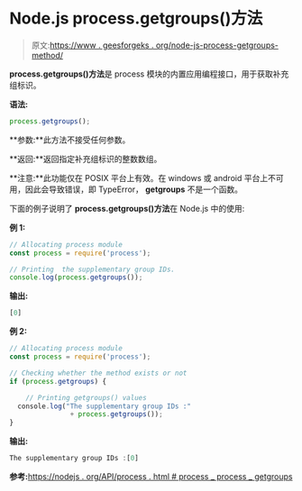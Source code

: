 # Node.js process.getgroups()方法

> 原文:[https://www . geesforgeks . org/node-js-process-getgroups-method/](https://www.geeksforgeeks.org/node-js-process-getgroups-method/)

**process.getgroups()方法**是 process 模块的内置应用编程接口，用于获取补充组标识。

**语法:**

```js
process.getgroups();
```

**参数:**此方法不接受任何参数。

**返回:**返回指定补充组标识的整数数组。

**注意:**此功能仅在 POSIX 平台上有效。在 windows 或 android 平台上不可用，因此会导致错误，即 TypeError， **getgroups** 不是一个函数。

下面的例子说明了 **process.getgroups()方法**在 Node.js 中的使用:

**例 1:**

```js
// Allocating process module
const process = require('process');

// Printing  the supplementary group IDs.
console.log(process.getgroups());
```

**输出:**

```js
[0]

```

**例 2:**

```js
// Allocating process module
const process = require('process');

// Checking whether the method exists or not
if (process.getgroups) {

    // Printing getgroups() values
  console.log("The supplementary group IDs :"
               + process.getgroups());
}
```

**输出:**

```js
The supplementary group IDs :[0]
```

**参考:**[https://nodejs . org/API/process . html # process _ process _ getgroups](https://nodejs.org/api/process.html#process_process_getgroups)